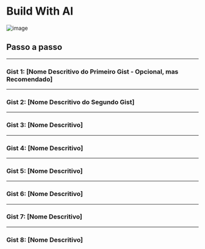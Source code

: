 # Build With AI

![image](https://github.com/user-attachments/assets/1518cd1d-51b1-43d9-aa73-2cb52d13f2b8)


## Passo a passo

---

### Gist 1: [Nome Descritivo do Primeiro Gist - Opcional, mas Recomendado]

<script src="https://gist.github.com/toshiossada/0204117d7f900ce9c3292ca0e37c6821.js"></script>

---

### Gist 2: [Nome Descritivo do Segundo Gist]

<script src="https://gist.github.com/toshiossada/c961c39e189b1ea427c1beea157b1fe1.js"></script>

---

### Gist 3: [Nome Descritivo]

<script src="https://gist.github.com/toshiossada/070965bbb08439bd51d7a461559312eb.js"></script>

---

### Gist 4: [Nome Descritivo]

<script src="https://gist.github.com/toshiossada/287fd20b7b957b1afa27045ff1ca3eb4.js"></script>

---

### Gist 5: [Nome Descritivo]

<script src="https://gist.github.com/toshiossada/b57874b6401cb9ec89bf56cc62e3f256.js"></script>

---

### Gist 6: [Nome Descritivo]

<script src="https://gist.github.com/toshiossada/5096843390ffab3f15e59b7c3b6c00b2.js"></script>

---

### Gist 7: [Nome Descritivo]

<script src="https://gist.github.com/toshiossada/9ea68fba005dd988058b4557908695d3.js"></script>

---

### Gist 8: [Nome Descritivo]

<script src="https://gist.github.com/toshiossada/dfcfcba6b45bf1518b049ca373fc14c0.js"></

